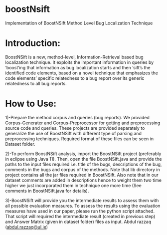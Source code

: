 # boostNsift
Implementation of BoostNSift Method Level Bug Localization Technique
# Introduction:
BoostNSift is a new, method-level, Information-Retrieval based bug localization technique. It exploits the important information in queries by ‘boost’ing that information as bug localization starts and then ‘sift’s the identified code elements, based on a novel technique that emphasizes the code elements’ specific relatedness to a bug report over its generic relatedness to all bug reports.
# How to Use:
  1)-Prepare the method corpus and queries (bug reports). We provided Corpus-Generater and Corpus-Preprocessor for getting and preprocessing source code and queries. These   projects are provided separately to generalize the use of BoostNSift with different type of parsing and preprocessing techniques. Required format of these files can be seen in Dataset folder.
  
  2)-To perform BoostNSift analysis, import the BoostNSift project (preferably in eclipse using Java 11). Then, open the file BoostNSift.java and provide the paths to the input files required i.e. title of the bugs, descriptions of the bug, comments in the bugs and corpus of the methods. Note that lib directory in project contains all the jar files required in BoostNSift. Also note that in our dataset comments are added in descriptions hence to weight them two time higher we just incorporated them in technique one more time (See comments in BoostNSift.java for details).
  
  3)-BoostNSift will provide you the intermediate results to assess them with all possible evaluation measures. To assess the results using the evaluation measures have used in our paper, please run the python script attached. That script will required the intermediate result (created in previous step) and Answer Matrix (given in dataset folder) files as input.
 Abdul razzaq (abdul.razzaq@ul.ie)



